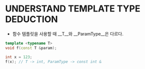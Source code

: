 UNDERSTAND TEMPLATE TYPE DEDUCTION
====

* 함수 템플릿을 사용할 때 __T__와 __ParamType__은 다르다.
```C++
template <typename T>
void f(const T &param);

int x = 123;
f(x); // T -> int, ParamType -> const int &
```

